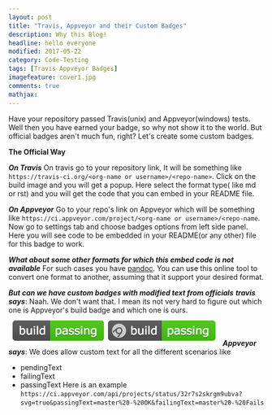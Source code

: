 ```yaml
---
layout: post
title: "Travis, Appveyor and their Custom Badges"
description: Why this Blog!
headline: hello everyone
modified: 2017-05-22
category: Code-Testing
tags: [Travis Appveyor Badges]
imagefeature: cover1.jpg
comments: true
mathjax: 
---
```


Have your repository passed Travis(unix) and Appveyor(windows) tests. Well then you have earned your badge, so why not show it to the world. But official badges aren't much fun, right? Let's create some custom badges.

**The Official Way**

***On Travis***
On travis go to your repository link, It will be something like `https://travis-ci.org/<org-name or username>/<repo-name>`. Click on the build image and you will get a popup. Here select the format type( like md or rst) and you will get the code that you can embed in your README file.

***On Appveyor***
Go to your repo's link on Appveyor which will be something like `https://ci.appveyor.com/project/<org-name or username>/<repo-name`. Now go to settings tab and choose badges options from left side panel. Here you will see code to be embedded in your README(or any other) file for this badge to work.

***What about some other formats for which this embed code is not available***
For such cases you have [pandoc](https://pandoc.org/try/). You can use this online tool to convert one format to another, assuming that it support your desired format.

***But can we have custom badges with modified text from officials***
***travis says***: Naah. We don't want that. I mean its not very hard to figure out which one is Appveyor's build badge and which one is ours.
![Image of appveyor and travis build badge](../images/appveyor-travis.png)
***Appveyor says***: We does allow custom text for all the different scenarios like
* pendingText 
* failingText
* passingText
Here is an example `https://ci.appveyor.com/api/projects/status/32r7s2skrgm9ubva?svg=true&passingText=master%20-%20OK&failingText=master%20-%20Fails`